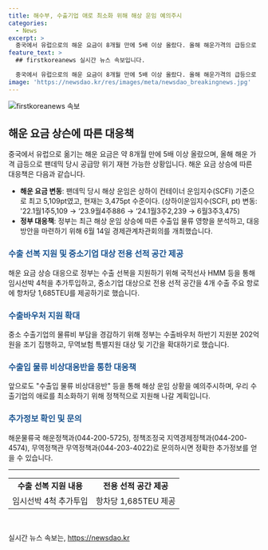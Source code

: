 ```yaml
---
title: 해수부, 수출기업 애로 최소화 위해 해상 운임 예의주시
categories:
  - News
excerpt: >
  중국에서 유럽으로의 해운 요금이 8개월 만에 5배 이상 올랐다. 올해 해운가격의 급등으로 팬데믹 당시의 공급망 위기가 재현될 가능성이 높아졌다. 22년 팬데믹 당시와 비교하여 현재 상하이 컨테이너 운임지수(SCFI)는 3,475pt 수준으로 하락했다. 정부는 이에 대응하여 해상 운임 상승에 따른 수출입 물류 영향을 분석하고, 수출 선복 지원 및 중소 수출기업의 물류비 부담 경감을 위한 대책을 마련했다. 또한, 앞으로도 해상 운임 상황을 예의주시하며 수출기업을 지원할 계획이다.
feature_text: >
  ## firstkoreanews 실시간 뉴스 속보입니다.

  중국에서 유럽으로의 해운 요금이 8개월 만에 5배 이상 올랐다. 올해 해운가격의 급등으로 팬데믹 당시의 공급망 위기가 재현될 가능성이 높아졌다. 22년 팬데믹 당시와 비교하여 현재 상하이 컨테이너 운임지수(SCFI)는 3,475pt 수준으로 하락했다. 정부는 이에 대응하여 해상 운임 상승에 따른 수출입 물류 영향을 분석하고, 수출 선복 지원 및 중소 수출기업의 물류비 부담 경감을 위한 대책을 마련했다. 또한, 앞으로도 해상 운임 상황을 예의주시하며 수출기업을 지원할 계획이다.
image: 'https://newsdao.kr/res/images/meta/newsdao_breakingnews.jpg'
---
```


<p><img src="https://newsdao.kr/res/images/meta/newsdao_breakingnews.jpg" alt="firstkoreanews 속보" /></p>

<h2 data-ke-size="size26">해운 요금 상슨에 따른 대응책</h2>

<p data-ke-size="size16">중국에서 유럽으로 옮기는 해운 요금은 약 8개월 만에 5배 이상 올랐으며, 올해 해운 가격 급등으로 팬데믹 당시 공급망 위기 재현 가능한 상황입니다. 해운 요금 상승에 따른 대응책은 다음과 같습니다.</p>

<ul>
    <li><b>해운 요금 변동</b>: 팬데믹 당시 해상 운임은 상하이 컨테이너 운임지수(SCFI) 기준으로 최고 5,109pt였고, 현재는 3,475pt 수준이다. (상하이운임지수(SCFI, pt) 변동: '22.1월1주5,109 → ‘23.9월4주886 → ‘24.1월3주2,239 → 6월3주3,475)</li>
    <li><b>정부 대응책</b>: 정부는 최근 해상 운임 상승에 따른 수출입 물류 영향을 분석하고, 대응방안을 마련하기 위해 6월 14일 경제관계차관회의를 개최했습니다.</li>
</ul>

<h3><span style="color: #1a5490;">수출 선복 지원 및 중소기업 대상 전용 선적 공간 제공</span></h3>

<p data-ke-size="size16">해운 요금 상승 대응으로 정부는 수출 선복을 지원하기 위해 국적선사 HMM 등을 통해 임시선박 4척을 추가투입하고, 중소기업 대상으로 전용 선적 공간을 4개 수출 주요 항로에 항차당 1,685TEU를 제공하기로 했습니다.</p>

<h3><span style="color: #1a5490;">수출바우처 지원 확대</span></h3>

<p data-ke-size="size16">중소 수출기업의 물류비 부담을 경감하기 위해 정부는 수출바우처 하반기 지원분 202억원을 조기 집행하고, 무역보험 특별지원 대상 및 기간을 확대하기로 했습니다.</p>

<h3><span style="color: #1a5490;">수출입 물류 비상대응반을 통한 대응책</span></h3>

<p data-ke-size="size16">앞으로도 "수출입 물류 비상대응반" 등을 통해 해상 운임 상황을 예의주시하며, 우리 수출기업의 애로를 최소화하기 위해 정책적으로 지원해 나갈 계획입니다.</p>

<h3><span style="color: #1a5490;">추가정보 확인 및 문의</span></h3>

<p data-ke-size="size16">해운물류국 해운정책과(044-200-5725), 정책조정국 지역경제정책과(044-200-4574), 무역정책관 무역정책과(044-203-4022)로 문의하시면 정확한 추가정보를 얻을 수 있습니다.</p>

<hr>

<table>
    <tbody>
        <tr>
            <td style="text-align: center; height: 17px;"><b>수출 선복 지원 내용</b></td>
            <td style="text-align: center; height: 17px;"><b>전용 선적 공간 제공</b></td>
        </tr>
        <tr>
            <td style="text-align: center; height: 17px;">임시선박 4척 추가투입</td>
            <td style="text-align: center; height: 17px;">항차당 1,685TEU 제공</td>
        </tr>
    </tbody>
</table>

<p data-ke-size="size16">&nbsp;</p>
실시간 뉴스 속보는, <a href="https://newsdao.kr" rel="dofollow">https://newsdao.kr</a>


